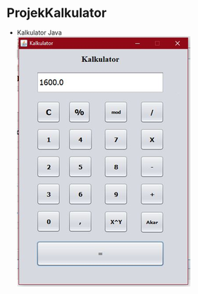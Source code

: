 # ProjekKalkulator
* Kalkulator Java <br>
![Add Text](https://github.com/Pramuja/ProjekKalkulator/blob/master/kal.JPG)
